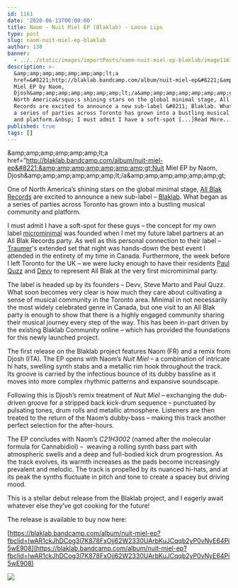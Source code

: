 ```yaml
---
id: 1161
date: '2020-06-13T00:00:00'
title: Naom - Nuit Miel EP (Blaklab) - Loose Lips
type: post
slug: naom-nuit-miel-ep-blaklab
author: 138
banner:
  - ../../static/images/importPosts/naom-nuit-miel-ep-blaklab/image1161.jpeg
description: >-
  &amp;amp;amp;amp;amp;amp;amp;lt;a
  href=&#8221;http://blaklab.bandcamp.com/album/nuit-miel-ep&#8221;&amp;amp;amp;amp;amp;amp;amp;gt;Nuit
  Miel EP by Naom,
  Djosh&amp;amp;amp;amp;amp;amp;amp;lt;/a&amp;amp;amp;amp;amp;amp;amp;gt; One of
  North America&rsquo;s shining stars on the global minimal stage, All Blak
  Records are excited to announce a new sub-label &#8211; Blaklab. What began as
  a series of parties across Toronto has grown into a bustling musical community
  and platform.&nbsp; I must admit I have a soft-spot [...]Read More...
published: true
tags: []
---
```

&amp;amp;amp;amp;amp;amp;amp;lt;a href=&#8221;http://blaklab.bandcamp.com/album/nuit-miel-ep&#8221;&amp;amp;amp;amp;amp;amp;amp;gt;Nuit Miel EP by Naom, Djosh&amp;amp;amp;amp;amp;amp;amp;lt;/a&amp;amp;amp;amp;amp;amp;amp;gt;

One of North America’s shining stars on the global minimal stage, [All Blak Records](https://www.facebook.com/allblakrecords/) are excited to announce a new sub-label – [Blaklab](https://www.facebook.com/groups/blaklab). What began as a series of parties across Toronto has grown into a bustling musical community and platform. 

I must admit I have a soft-spot for these guys – the concept for my own label [microminimal](https://www.facebook.com/microminimal) was founded when I met my future label partners at an All Blak Records party. As well as this personal connection to their label – [Traumer](https://www.facebook.com/gettraumer/)'s extended set that night was hands-down the best event I attended in the entirety of my time in Canada. Furthermore, the week before I left Toronto for the UK – we were lucky enough to have their residents [Paul Quzz](https://www.facebook.com/paulquzz/) and [Devv](https://www.facebook.com/devvmusic/) to represent All Blak at the very first microminimal party. 

The label is headed up by its founders – Devv, Steve Marto and Paul Quzz. What soon becomes very clear is how much they care about cultivating a sense of musical community in the Toronto area. Minimal in not necessarily the most widely celebrated genre in Canada, but one visit to an All Blak party is enough to show that there is a highly engaged community sharing their musical journey every step of the way. This has been in-part driven by the existing Blaklab Community online – which has provided the foundations for this newly launched project. 

The first release on the Blaklab project features Naom (FR) and a remix from Djosh (ITA). The EP opens with Naom’s _Nuit Miel_ – a combination of intricate hi hats, swelling synth stabs and a metallic rim hook throughout the track. Its groove is carried by the infectious bounce of its dubby bassline as it moves into more complex rhythmic patterns and expansive soundscape. 

Following this is Djosh’s remix treatment of _Nuit Miel_ – exchanging the dub-driven groove for a stripped back kick-drum sequence – punctuated by pulsating tones, drum rolls and metallic atmosphere. Listeners are then treated to the return of the Naom’s dubby-bass – making this track another perfect selection for the after-hours. 

The EP concludes with Naom’s _C21H3002_ (named after the molecular formula for Cannabidiol) –  weaving a rolling synth bass part with atmospheric swells and a deep and full-bodied kick drum progression. As the track evolves, its warmth increases as the pads become increasingly prevalent and melodic. The track is propelled by its nuanced hi-hats, and at its peak the synths fluctuate in pitch and tone to create a spacey but driving mood. 

This is a stellar debut release from the Blaklab project, and I eagerly await whatever else they’ve got cooking for the future! 

The release is available to buy now here: 

[](https://blaklab.bandcamp.com/album/nuit-miel-ep?fbclid=IwAR1ckJhDCog3l7K878FxOjj62W2330UArbKuJCqqb2yP0vNyE64Pi5wE908)[https://blaklab.bandcamp.com/album/nuit-miel-ep?fbclid=IwAR1ckJhDCog3l7K878FxOjj62W2330UArbKuJCqqb2yP0vNyE64Pi5wE908](https://blaklab.bandcamp.com/album/nuit-miel-ep?fbclid=IwAR1ckJhDCog3l7K878FxOjj62W2330UArbKuJCqqb2yP0vNyE64Pi5wE908)

![](/wp-content/uploads/live/img/wysiwyg/5ee3874cc3d02.jpg)